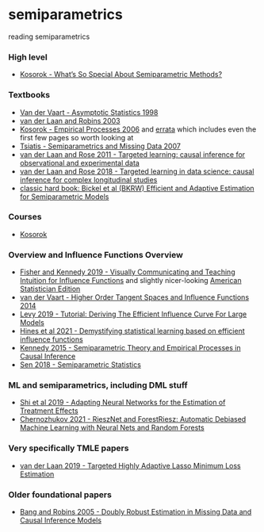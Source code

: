 # semiparametrics
reading semiparametrics

### High level
- [Kosorok - What’s So Special About Semiparametric Methods?](https://www.ncbi.nlm.nih.gov/pmc/articles/PMC2903063/)

### Textbooks 
- [Van der Vaart - Asymptotic Statistics 1998](todo) 
- [van der Laan and Robins 2003](todo)
- [Kosorok - Empirical Processes 2006](https://mkosorok.web.unc.edu/wp-content/uploads/sites/14747/2017/07/current.pdf) and [errata](https://mkosorok.web.unc.edu/wp-content/uploads/sites/14747/2017/07/errata.pdf) which includes even the first few pages so worth looking at
- [Tsiatis - Semiparametrics and Missing Data 2007](todo)
- [van der Laan and Rose 2011 - Targeted learning: causal inference for observational and experimental data](todo)
- [van der Laan and Rose 2018 - Targeted learning in data science: causal inference for complex longitudinal studies](todo)
- [classic hard book: Bickel et al (BKRW) Efficient and Adaptive Estimation for Semiparametric Models](https://link.springer.com/book/9780387984735)

### Courses 
- [Kosorok](https://mkosorok.web.unc.edu/teaching-and-mentoring/)

### Overview and Influence Functions Overview
- [Fisher and Kennedy 2019 - Visually Communicating and Teaching
Intuition for Influence Functions](https://arxiv.org/pdf/1810.03260.pdf) and slightly nicer-looking [American Statistician Edition](https://www.tandfonline.com/doi/abs/10.1080/00031305.2020.1717620?journalCode=utas20)
- [van der Vaart - Higher Order Tangent Spaces and Influence Functions 2014](https://github.com/marikgoldstein/semiparametrics/blob/main/papers/Vaart_Higher_Order.pdf)
- [Levy 2019 - Tutorial: Deriving The Efficient Influence Curve For
Large Models](https://arxiv.org/pdf/1903.01706.pdf)
- [Hines et al 2021 - Demystifying statistical learning based on
efficient influence functions](https://arxiv.org/pdf/2107.00681.pdf)
- [Kennedy 2015 - Semiparametric Theory and Empirical
Processes in Causal Inference](https://arxiv.org/pdf/1510.04740.pdf)
- [Sen 2018 - Semiparametric Statistics](http://www.stat.columbia.edu/~bodhi/Talks/SPThNotes.pdf)

### ML and semiparametrics, including DML stuff
- [Shi et al 2019 - Adapting Neural Networks for the Estimation of
Treatment Effects](https://arxiv.org/pdf/1906.02120.pdf)
- [Chernozhukov 2021 - RieszNet and ForestRiesz: Automatic Debiased Machine Learning with Neural Nets and Random Forests](https://arxiv.org/pdf/2110.03031.pdf)

### Very specifically TMLE papers 
- [van der Laan 2019 - Targeted Highly Adaptive Lasso Minimum Loss Estimation](https://github.com/marikgoldstein/semiparametrics/blob/main/papers/Laan_TMLE_HAL.pdf)

### Older foundational papers 
- [Bang and Robins 2005 - Doubly Robust Estimation in Missing Data and Causal Inference Models](https://onlinelibrary.wiley.com/doi/10.1111/j.1541-0420.2005.00377.x)

